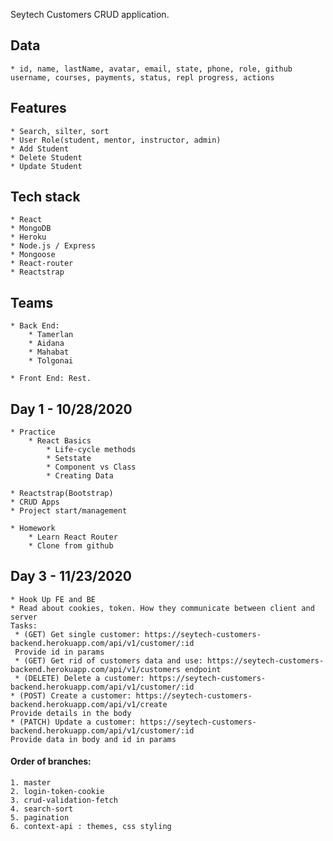 Seytech Customers CRUD application.

## Data

    * id, name, lastName, avatar, email, state, phone, role, github username, courses, payments, status, repl progress, actions

## Features

    * Search, silter, sort
    * User Role(student, mentor, instructor, admin)
    * Add Student
    * Delete Student
    * Update Student

## Tech stack

    * React
    * MongoDB
    * Heroku
    * Node.js / Express
    * Mongoose
    * React-router
    * Reactstrap

## Teams

    * Back End:
        * Tamerlan
        * Aidana
        * Mahabat
        * Tolgonai

    * Front End: Rest.

## Day 1 - 10/28/2020

    * Practice
        * React Basics
            * Life-cycle methods
            * Setstate
            * Component vs Class
            * Creating Data

    * Reactstrap(Bootstrap)
    * CRUD Apps
    * Project start/management

    * Homework
        * Learn React Router
        * Clone from github

## Day 3 - 11/23/2020

    * Hook Up FE and BE
    * Read about cookies, token. How they communicate between client and server
    Tasks:
     * (GET) Get single customer: https://seytech-customers-backend.herokuapp.com/api/v1/customer/:id
     Provide id in params
     * (GET) Get rid of customers data and use: https://seytech-customers-backend.herokuapp.com/api/v1/customers endpoint
     * (DELETE) Delete a customer: https://seytech-customers-backend.herokuapp.com/api/v1/customer/:id
    * (POST) Create a customer: https://seytech-customers-backend.herokuapp.com/api/v1/create
    Provide details in the body
    * (PATCH) Update a customer: https://seytech-customers-backend.herokuapp.com/api/v1/customer/:id
    Provide data in body and id in params

#### Order of branches:

    1. master
    2. login-token-cookie
    3. crud-validation-fetch
    4. search-sort
    5. pagination
    6. context-api : themes, css styling
